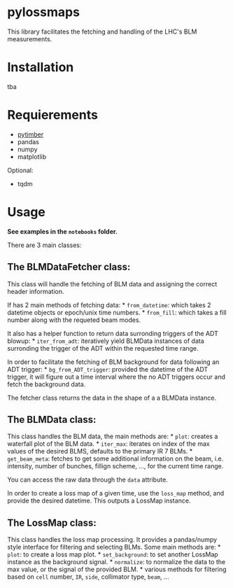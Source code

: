 # pylossmaps

This library facilitates the fetching and handling of the LHC's BLM measurements.

# Installation

tba

# Requierements

* [pytimber](https://www.github.com/rdemaria/pytimber)
* pandas
* numpy
* matplotlib

Optional:
* tqdm

# Usage

**See examples in the `notebooks` folder.**

There are 3 main classes:

## The BLMDataFetcher class:

This class will handle the fetching of BLM data and assigning the correct header information.

If has 2 main methods of fetching data:
    * `from_datetime`: which takes 2 datetime objects or epoch/unix time numbers.
    * `from_fill`: which takes a fill number along with the requeted beam modes.

It also has a helper function to return data surronding triggers of the ADT blowup:
    * `iter_from_adt`: iteratively yield BLMData instances of data surronding the trigger of the ADT within the requested time range.

In order to facilitate the fetching of BLM background for data following an ADT trigger:
    * `bg_from_ADT_trigger`: provided the datetime of the ADT trigger, it will figure out a time interval where the no ADT triggers occur and fetch the background data.

The fetcher class returns the data in the shape of a a BLMData instance.

## The BLMData class:

This class handles the BLM data, the main methods are:
    * `plot`: creates a waterfall plot of the BLM data.
    * `iter_max`: iterates on index of the max values of the desired BLMS, defaults to the primary IR 7 BLMs.
    * `get_beam_meta`: fetches to get some additional information on the beam, i.e. intensity, number of bunches, fillign scheme, ..., for the current time range.

You can access the raw data through the `data` attribute.

In order to create a loss map of a given time, use the `loss_map` method, and provide the desired datetime. This outputs a LossMap instance.

## The LossMap class:

 This class handles the loss map processing. It provides a pandas/numpy style interface for filtering and selecting BLMs.
 Some main methods are:
    * `plot`: to create a loss map plot.
    * `set_background`: to set another LossMap instance as the background signal.
    * `normalize`: to normalize the data to the max value, or the signal of the provided BLM.
    * various methods for filtering based on `cell` number, `IR`, `side`, collimator type, `beam`, ...
